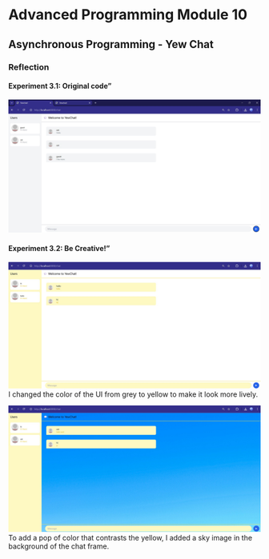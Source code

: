 # Advanced Programming Module 10

## Asynchronous Programming - Yew Chat

### Reflection

#### Experiment 3.1: Original code”
![Yewchat UI](static/images/yewchat.jpg)

#### Experiment 3.2: Be Creative!”
![Yewchat UI Color](static/images/yewchat1.jpg)
I changed the color of the UI from grey to yellow to make it look more lively.

![Yewchat UI BG](static/images/yewchat2.jpg)
To add a pop of color that contrasts the yellow, I added a sky image in the background of the chat frame.
